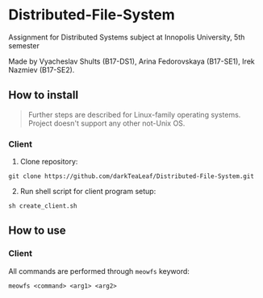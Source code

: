 # Distributed-File-System
Assignment for Distributed Systems subject at Innopolis University, 5th semester

Made by Vyacheslav Shults (B17-DS1), Arina Fedorovskaya (B17-SE1), Irek Nazmiev (B17-SE2).

## How to install
> Further steps are described for Linux-family operating systems. Project doesn't support any other not-Unix OS.

### Client

1. Clone repository:
```
git clone https://github.com/darkTeaLeaf/Distributed-File-System.git
```
2. Run shell script for client program setup:
```
sh create_client.sh
```

## How to use

### Client

All commands are performed through `meowfs` keyword:
```
meowfs <command> <arg1> <arg2>
```
